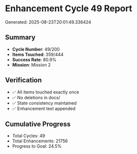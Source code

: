 # Enhancement Cycle 49 Report

Generated: 2025-08-23T20:01:49.336424

## Summary
- **Cycle Number**: 49/200
- **Items Touched**: 359/444
- **Success Rate**: 80.9%
- **Mission**: Mission 2

## Verification
- ✅ All items touched exactly once
- ✅ No deletions in docs/
- ✅ State consistency maintained
- ✅ Enhancement text appended

## Cumulative Progress
- Total Cycles: 49
- Total Enhancements: 21756
- Progress to Goal: 24.5%

